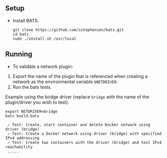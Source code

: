 
## Setup

- Install BATS.

    ```
    git clone https://github.com/sstephenson/bats.git
    cd bats
    sudo ./install.sh /usr/local
    ```

## Running

- To validate a network plugin:

1. Export the name of the plugin that is referenced when creating a network as the environmental variable `$NETDRIVER`.
2. Run the bats tests.

Example using the bridge driver (replace `bridge` with the name of the plugin/driver you wish to test):

```
export NETDRIVER=bridge
bats build.bats

 ✓ Test: Create, start container and delete Docker network using driver (bridge)
 ✓ Test: Create a Docker network using driver (bridge) with specified IPv4 addressing
 ✓ Test: Create two containers with the driver (bridge) and test IPv4 reachability
 .....
```

